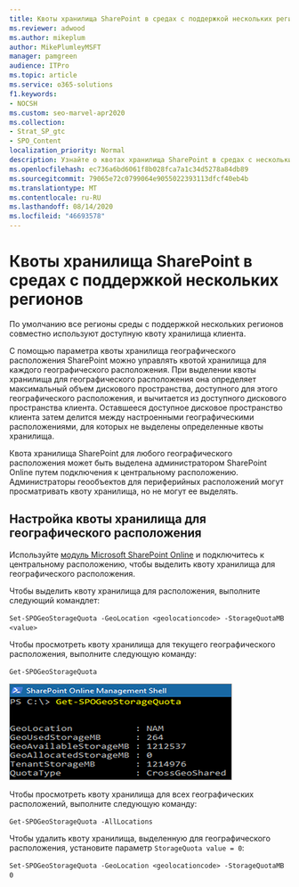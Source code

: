 ```yaml
---
title: Квоты хранилища SharePoint в средах с поддержкой нескольких регионов
ms.reviewer: adwood
ms.author: mikeplum
author: MikePlumleyMSFT
manager: pamgreen
audience: ITPro
ms.topic: article
ms.service: o365-solutions
f1.keywords:
- NOCSH
ms.custom: seo-marvel-apr2020
ms.collection:
- Strat_SP_gtc
- SPO_Content
localization_priority: Normal
description: Узнайте о квотах хранилища SharePoint в средах с несколькими географическими средами и о том, как администратор SharePoint Online может управлять квотами.
ms.openlocfilehash: ec736a6bd6061f8b028fca7a1c34d5278a84db89
ms.sourcegitcommit: 79065e72c0799064e9055022393113dfcf40eb4b
ms.translationtype: MT
ms.contentlocale: ru-RU
ms.lasthandoff: 08/14/2020
ms.locfileid: "46693578"
---
```

# <a name="sharepoint-storage-quotas-in-multi-geo-environments"></a>Квоты хранилища SharePoint в средах с поддержкой нескольких регионов

По умолчанию все регионы среды с поддержкой нескольких регионов совместно используют доступную квоту хранилища клиента.

С помощью параметра квоты хранилища географического расположения SharePoint можно управлять квотой хранилища для каждого географического расположения. При выделении квоты хранилища для географического расположения она определяет максимальный объем дискового пространства, доступного для этого географического расположения, и вычитается из доступного дискового пространства клиента. Оставшееся доступное дисковое пространство клиента затем делится между настроенными географическими расположениями, для которых не выделены определенные квоты хранилища.

Квота хранилища SharePoint для любого географического расположения может быть выделена администратором SharePoint Online путем подключения к центральному расположению. Администраторы геообъектов для периферийных расположений могут просматривать квоту хранилища, но не могут ее выделять.

## <a name="configure-a-storage-quota-for-a-geo-location"></a>Настройка квоты хранилища для географического расположения

Используйте [модуль Microsoft SharePoint Online](https://www.microsoft.com/download/details.aspx?id=35588 ) и подключитесь к центральному расположению, чтобы выделить квоту хранилища для географического расположения. 

Чтобы выделить квоту хранилища для расположения, выполните следующий командлет:

`Set-SPOGeoStorageQuota -GeoLocation <geolocationcode> -StorageQuotaMB <value>`

Чтобы просмотреть квоту хранилища для текущего географического расположения, выполните следующую команду:

`Get-SPOGeoStorageQuota`

![Снимок экрана: окно PowerShell с командлетом Get-SPOGeoStorageQuota](../media/multi-geo-storage-quota.png)

Чтобы просмотреть квоту хранилища для всех географических расположений, выполните следующую команду:

`Get-SPOGeoStorageQuota -AllLocations`

Чтобы удалить квоту хранилища, выделенную для географического расположения, установите параметр `StorageQuota value = 0`:

`Set-SPOGeoStorageQuota -GeoLocation <geolocationcode> -StorageQuotaMB 0`
